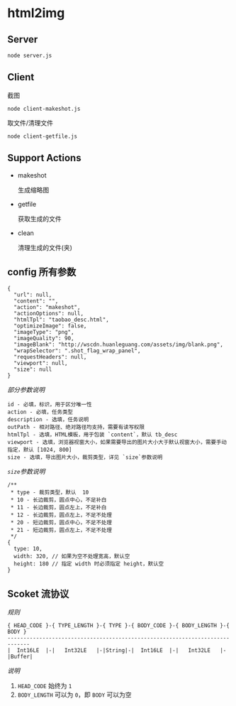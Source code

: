 # html2img

## Server

```
node server.js
```

## Client

截图

```
node client-makeshot.js
```

取文件/清理文件

```
node client-getfile.js
```


## Support Actions

- makeshot

  生成缩略图

- getfile

  获取生成的文件

- clean

  清理生成的文件(夹)


## config 所有参数

```
{
  "url": null,
  "content": "",
  "action": "makeshot",
  "actionOptions": null,
  "htmlTpl": "taobao_desc.html",
  "optimizeImage": false,
  "imageType": "png",
  "imageQuality": 90,
  "imageBlank": "http://wscdn.huanleguang.com/assets/img/blank.png",
  "wrapSelector": ".shot_flag_wrap_panel",
  "requestHeaders": null,
  "viewport": null,
  "size": null
}
```

*部分参数说明*

```
id - 必填，标识，用于区分唯一性
action - 必填，任务类型
description - 选填，任务说明
outPath - 相对路径、绝对路径均支持，需要有读写权限
htmlTpl - 选填，HTML模板，用于包装 `content`，默认 tb_desc
viewport - 选填，浏览器视窗大小，如果需要导出的图片大小大于默认视窗大小，需要手动指定，默认 [1024, 800]
size - 选填，导出图片大小，裁剪类型，详见 `size`参数说明
```

*`size`参数说明*

```
/**
 * type - 裁剪类型，默认  10
 * 10 - 长边裁剪，圆点中心，不足补白
 * 11 - 长边裁剪，圆点左上，不足补白
 * 12 - 长边裁剪，圆点左上，不足不处理
 * 20 - 短边裁剪，圆点中心，不足不处理
 * 21 - 短边裁剪，圆点左上，不足不处理
 */
{
  type: 10,
  width: 320, // 如果为空不处理宽高，默认空
  height: 180 // 指定 width 时必须指定 height，默认空
}
```

## Scoket 流协议

*规则*

```
{ HEAD_CODE }-{ TYPE_LENGTH }-{ TYPE }-{ BODY_CODE }-{ BODY_LENGTH }-{ BODY }
-----------------------------------------------------------------------------
|  Int16LE  |-|   Int32LE   |-|String|-|  Int16LE  |-|   Int32LE   |-|Buffer|
```

*说明*

1. `HEAD_CODE` 始终为 `1`
2. `BODY_LENGTH` 可以为 `0`，即 `BODY` 可以为空
